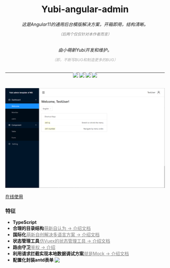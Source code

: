 <h1 align="center" style="text-align: center"> Yubi-angular-admin </h1>
<h6  align="center" style="text-align: center"> 这是Angular11的通用后台模版解决方案，开箱即用，结构清晰。
  <p  align="center" class="tree-commit-link" style="color: grey; font-size: 12px">（后两个仅仅针对本作者而言）<p> 
</h6>
<h6  align="center" style="text-align: center">由小萌新Yubi开发和维护。
  <p  align="center" class="tree-commit-link" style="color: #ababab; font-size: 12px">（即，不断写BUG和制造更多的BUG）<p> 
</h6>

---
<div  align="center" style="text-align: center;margin:-15px 0 30px 0">
  <span>
    <img src="https://img.shields.io/badge/@angular/cli-11.0.2-green.svg">
  </span>
  <span>
    <img src="https://img.shields.io/badge/typescript-4.0.2-green.svg">
  </span>
  <span>
    <img src="https://img.shields.io/badge/tslint-6.1.0-green.svg">
  </span>
  <span>
    <img src="https://img.shields.io/badge/ng zorro antd-10.2.1-green.svg">
  </span>
</div>

![image](./docs/main.png)

[在线使用](https://yubi233.gitee.io/yubi-angular-admin)

### 特征
- **TypeScript**
- **合理的目录结构** <a style="color: grey; font-size: 14px;margin: 5px 0 0 -3px" href="./docs/"> 萌新自认为  → 介绍文档 </a>
- **国际化**<a style="color: grey; font-size: 14px;margin: 5px 0 0 -3px"  href="./docs/"> 萌新自创解决多语言方案  → 介绍文档</a>
- **状态管理工具**<a style="color: grey; font-size: 14px;margin: 5px 0 0 -3px"  href="./docs/"> 仿Vuex的状态管理工具  → 介绍文档</a>
- **路由守卫**<a style="color: grey; font-size: 14px;margin: 5px 0 0 -3px"  href="./docs/"> 鉴权  → 介绍</a>
- **利用请求拦截实现本地数据调试方案**<a style="color: grey; font-size: 14px;margin: 5px 0 0 -3px"  href="./docs/"> 就是Mock  → 介绍文档</a>
- **配置化封装antd表单**     <img style="margin-bottom: -3px" src="https://img.shields.io/badge/目前进度-等待重构-orange.svg"/>


